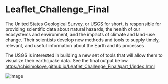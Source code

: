 # Leaflet_Challenge_Final

The United States Geological Survey, or USGS for short, is responsible for providing scientific data about natural hazards, the health of our ecosystems and environment, and the impacts of climate and land-use change. Their scientists develop new methods and tools to supply timely, relevant, and useful information about the Earth and its processes. 


The USGS is interested in building a new set of tools that will allow them to visualize their earthquake data. See the final output below.
https://chisimokoye.github.io/Leaflet_Challenge_Final/part_1/index.html

![image](https://user-images.githubusercontent.com/99673859/185763522-aa4a02b0-54d9-4f6f-891d-534f86e076c2.png)
